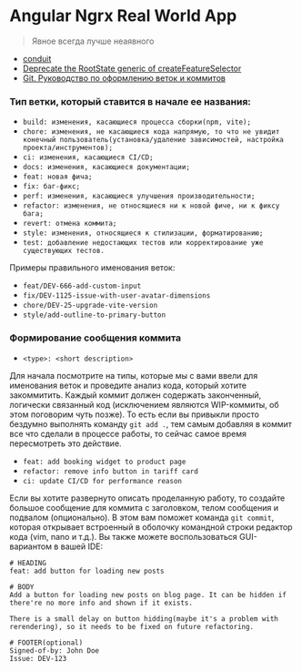 # Angular Ngrx Real World App

> Явное всегда лучше неаявного

- [conduit](https://angular-realworld.netlify.app/)
- [Deprecate the RootState generic of createFeatureSelector](https://github.com/ngrx/platform/issues/3179)
- [Git. Руководство по оформлению веток и коммитов](https://habr.com/ru/articles/820547/)

### Тип ветки, который ставится в начале ее названия:

- `build: изменения, касающиеся процесса сборки(npm, vite);`
- `chore: изменения, не касающиеся кода напрямую, то что не увидит конечный пользователь(установка/удаление зависимостей, настройка проекта/инструментов);`
- `ci: изменения, касающиеся CI/CD;`
- `docs: изменения, касающиеся документации;`
- `feat: новая фича;`
- `fix: баг-фикс;`
- `perf: изменения, касающиеся улучшения производительности;`
- `refactor: изменения, не относящиеся ни к новой фиче, ни к фиксу бага;`
- `revert: отмена коммита;`
- `style: изменения, относящиеся к стилизации, форматированию;`
- `test: добавление недостающих тестов или корректирование уже существующих тестов.`

Примеры правильного именования веток:

- `feat/DEV-666-add-custom-input`
- `fix/DEV-1125-issue-with-user-avatar-dimensions`
- `chore/DEV-25-upgrade-vite-version`
- `style/add-outline-to-primary-button`

### Формирование сообщения коммита

- `<type>: <short description>`

Для начала посмотрите на типы, которые мы с вами ввели для именования веток и проведите анализ кода, который хотите закоммитить.
Каждый коммит должен содержать законченный, логически связанный код (исключением являются WIP-коммиты, об этом поговорим чуть позже).
То есть если вы привыкли просто бездумно выполнять команду `git add .`, тем самым добавляя в коммит все что сделали в процессе работы, то сейчас самое время пересмотреть это действие.

- `feat: add booking widget to product page`
- `refactor: remove info button in tariff card`
- `ci: update CI/CD for performance reason`

Если вы хотите развернуто описать проделанную работу, то создайте большое сообщение для коммита с заголовком, телом сообщения и подвалом (опционально).
В этом вам поможет команда `git commit`, которая открывает встроенный в оболочку командной строки редактор кода (vim, nano и т.д.).
Вы также можете воспользоваться GUI-вариантом в вашей IDE:

```
# HEADING
feat: add button for loading new posts

# BODY
Add a button for loading new posts on blog page. It can be hidden if there're no more info and shown if it exists.

There is a small delay on button hidding(maybe it's a problem with rerendering), so it needs to be fixed on future refactoring.

# FOOTER(optional)
Signed-of-by: John Doe
Issue: DEV-123
```
